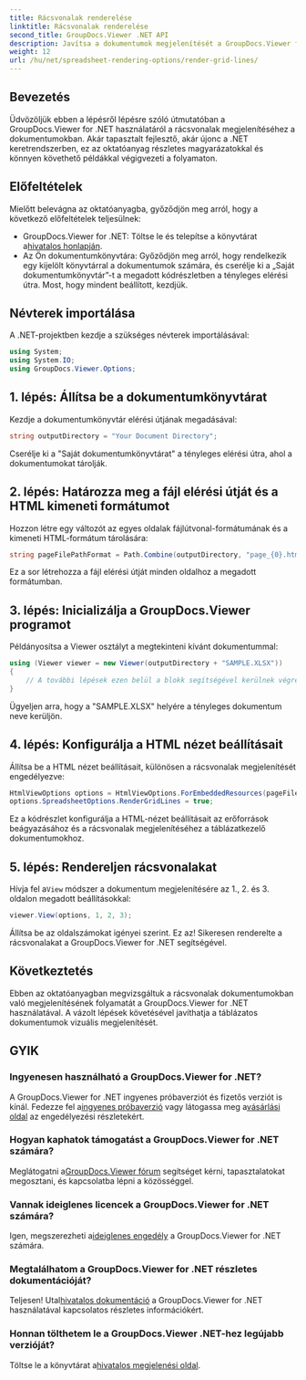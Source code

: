 ```yaml
---
title: Rácsvonalak renderelése
linktitle: Rácsvonalak renderelése
second_title: GroupDocs.Viewer .NET API
description: Javítsa a dokumentumok megjelenítését a GroupDocs.Viewer for .NET segítségével. A rácsvonalakat könnyedén rendereli. Próbálja ki most az ingyenes próbaverziót! #GroupDocs #Viewer
weight: 12
url: /hu/net/spreadsheet-rendering-options/render-grid-lines/
---
```

## Bevezetés
Üdvözöljük ebben a lépésről lépésre szóló útmutatóban a GroupDocs.Viewer for .NET használatáról a rácsvonalak megjelenítéséhez a dokumentumokban. Akár tapasztalt fejlesztő, akár újonc a .NET keretrendszerben, ez az oktatóanyag részletes magyarázatokkal és könnyen követhető példákkal végigvezeti a folyamaton.
## Előfeltételek
Mielőtt belevágna az oktatóanyagba, győződjön meg arról, hogy a következő előfeltételek teljesülnek:
-  GroupDocs.Viewer for .NET: Töltse le és telepítse a könyvtárat a[hivatalos honlapján](https://releases.groupdocs.com/viewer/net/).
- Az Ön dokumentumkönyvtára: Győződjön meg arról, hogy rendelkezik egy kijelölt könyvtárral a dokumentumok számára, és cserélje ki a „Saját dokumentumkönyvtár”-t a megadott kódrészletben a tényleges elérési útra.
Most, hogy mindent beállított, kezdjük.
## Névterek importálása
A .NET-projektben kezdje a szükséges névterek importálásával:
```csharp
using System;
using System.IO;
using GroupDocs.Viewer.Options;
```
## 1. lépés: Állítsa be a dokumentumkönyvtárat
Kezdje a dokumentumkönyvtár elérési útjának megadásával:
```csharp
string outputDirectory = "Your Document Directory";
```
Cserélje ki a "Saját dokumentumkönyvtárat" a tényleges elérési útra, ahol a dokumentumokat tárolják.
## 2. lépés: Határozza meg a fájl elérési útját és a HTML kimeneti formátumot
Hozzon létre egy változót az egyes oldalak fájlútvonal-formátumának és a kimeneti HTML-formátum tárolására:
```csharp
string pageFilePathFormat = Path.Combine(outputDirectory, "page_{0}.html");
```
Ez a sor létrehozza a fájl elérési útját minden oldalhoz a megadott formátumban.
## 3. lépés: Inicializálja a GroupDocs.Viewer programot
Példányosítsa a Viewer osztályt a megtekinteni kívánt dokumentummal:
```csharp
using (Viewer viewer = new Viewer(outputDirectory + "SAMPLE.XLSX"))
{
    // A további lépések ezen belül a blokk segítségével kerülnek végrehajtásra.
}
```
Ügyeljen arra, hogy a "SAMPLE.XLSX" helyére a tényleges dokumentum neve kerüljön.
## 4. lépés: Konfigurálja a HTML nézet beállításait
Állítsa be a HTML nézet beállításait, különösen a rácsvonalak megjelenítését engedélyezve:
```csharp
HtmlViewOptions options = HtmlViewOptions.ForEmbeddedResources(pageFilePathFormat);
options.SpreadsheetOptions.RenderGridLines = true;
```
Ez a kódrészlet konfigurálja a HTML-nézet beállításait az erőforrások beágyazásához és a rácsvonalak megjelenítéséhez a táblázatkezelő dokumentumokhoz.
## 5. lépés: Rendereljen rácsvonalakat
 Hívja fel a`View` módszer a dokumentum megjelenítésére az 1., 2. és 3. oldalon megadott beállításokkal:
```csharp
viewer.View(options, 1, 2, 3);
```
Állítsa be az oldalszámokat igényei szerint.
Ez az! Sikeresen renderelte a rácsvonalakat a GroupDocs.Viewer for .NET segítségével.
## Következtetés
Ebben az oktatóanyagban megvizsgáltuk a rácsvonalak dokumentumokban való megjelenítésének folyamatát a GroupDocs.Viewer for .NET használatával. A vázolt lépések követésével javíthatja a táblázatos dokumentumok vizuális megjelenítését.
## GYIK
### Ingyenesen használható a GroupDocs.Viewer for .NET?
 A GroupDocs.Viewer for .NET ingyenes próbaverziót és fizetős verziót is kínál. Fedezze fel a[ingyenes próbaverzió](https://releases.groupdocs.com/) vagy látogassa meg a[vásárlási oldal](https://purchase.groupdocs.com/buy) az engedélyezési részletekért.
### Hogyan kaphatok támogatást a GroupDocs.Viewer for .NET számára?
 Meglátogatni a[GroupDocs.Viewer fórum](https://forum.groupdocs.com/c/viewer/9) segítséget kérni, tapasztalatokat megosztani, és kapcsolatba lépni a közösséggel.
### Vannak ideiglenes licencek a GroupDocs.Viewer for .NET számára?
 Igen, megszerezheti a[ideiglenes engedély](https://purchase.groupdocs.com/temporary-license/) a GroupDocs.Viewer for .NET számára.
### Megtalálhatom a GroupDocs.Viewer for .NET részletes dokumentációját?
 Teljesen! Utal[hivatalos dokumentáció](https://tutorials.groupdocs.com/viewer/net/) a GroupDocs.Viewer for .NET használatával kapcsolatos részletes információkért.
### Honnan tölthetem le a GroupDocs.Viewer .NET-hez legújabb verzióját?
 Töltse le a könyvtárat a[hivatalos megjelenési oldal](https://releases.groupdocs.com/viewer/net/).